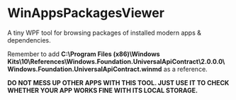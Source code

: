 # WinAppsPackagesViewer

A tiny WPF tool for browsing packages of installed modern apps & dependencies.

Remember to add **C:\Program Files (x86)\Windows Kits\10\References\Windows.Foundation.UniversalApiContract\2.0.0.0\Windows.Foundation.UniversalApiContract.winmd** as a reference.

**DO NOT MESS UP OTHER APPS WITH THIS TOOL. JUST USE IT TO CHECK WHETHER YOUR APP WORKS FINE WITH ITS LOCAL STORAGE.**
